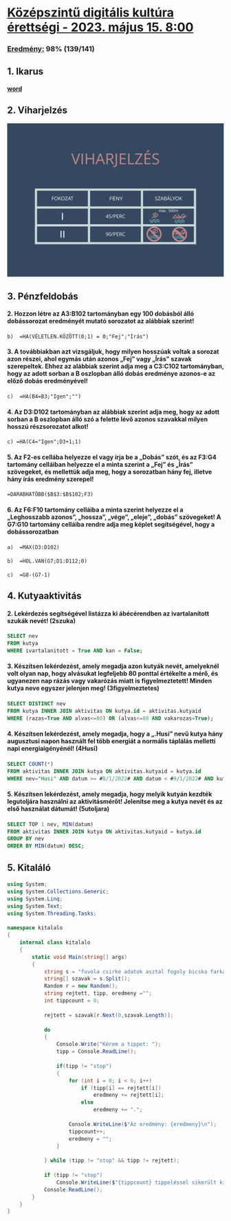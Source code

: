 # [Középszintű digitális kultúra érettségi - 2023. május 15. 8:00](feladatsor.pdf)

### [Eredmény:](eredmeny.pdf) 98% (139/141)



## 1. Ikarus
#### [word](ikarus.docx)


## 2. Viharjelzés
![](viharjelzes.svg)


## 3. Pénzfeldobás
#### 2. Hozzon létre az A3:B102 tartományban egy 100 dobásból álló dobássorozat eredményét mutató sorozatot az alábbiak szerint!
```
b)  =HA(VÉLETLEN.KÖZÖTT(0;1) = 0;"Fej";"Írás")
```

#### 3. A továbbiakban azt vizsgáljuk, hogy milyen hosszúak voltak a sorozat azon részei, ahol egymás után azonos „Fej” vagy „Írás” szavak szerepeltek. Ehhez az alábbiak szerint adja meg a C3:C102 tartományban, hogy az adott sorban a B oszlopban álló dobás eredménye azonos-e az előző dobás eredményével! 
```
c)  =HA(B4=B3;"Igen";"")
```

#### 4. Az D3:D102 tartományban az alábbiak szerint adja meg, hogy az adott sorban a B oszlopban álló szó a felette lévő azonos szavakkal milyen hosszú részsorozatot alkot!
```
c) =HA(C4="Igen";D3+1;1)
```

#### 5. Az F2-es cellába helyezze el vagy írja be a „Dobás” szót, és az F3:G4 tartomány celláiban helyezze el a minta szerint a „Fej” és „Írás” szövegeket, és mellettük adja meg, hogy a sorozatban hány fej, illetve hány írás eredmény szerepel!
```
=DARABHATÖBB($B$3:$B$102;F3)
```

#### 6. Az  F6:F10  tartomány  celláiba  a  minta  szerint  helyezze  el  a  „Leghosszabb  azonos”, „hossza”, „vége”, „eleje”, „dobás” szövegeket! A G7:G10 tartomány celláiba rendre adja meg képlet segítségével, hogy a dobássorozatban
```
a)  =MAX(D3:D102)

b)  =HOL.VAN(G7;D1:D112;0)

c)  =G8-(G7-1)
```


## 4. Kutyaaktivitás
#### 2. Lekérdezés segítségével listázza ki ábécérendben az ivartalanított szukák nevét! (2szuka)
```sql
SELECT nev
FROM kutya
WHERE ivartalanitott = True AND kan = False;
```
#### 3. Készítsen lekérdezést, amely megadja azon kutyák nevét, amelyeknél volt olyan nap, hogy alvásukat legfeljebb 80 ponttal értékelte a mérő, és ugyanezen nap rázás vagy vakarózás miatt is figyelmeztetett! Minden kutya neve egyszer jelenjen meg! (3figyelmeztetes)
```sql
SELECT DISTINCT nev
FROM kutya INNER JOIN aktivitas ON kutya.id = aktivitas.kutyaid
WHERE (razas=True AND alvas<=80) OR (alvas<=80 AND vakarozas=True);
```
#### 4. Készítsen lekérdezést, amely megadja, hogy a „.Husi” nevű kutya hány augusztusi napon használt fel több energiát a normális táplálás melletti napi energiaigényénél! (4Husi)
```sql
SELECT COUNT(*)
FROM aktivitas INNER JOIN kutya ON aktivitas.kutyaid = kutya.id
WHERE nev="Husi" AND datum >= #8/1/2022# AND datum < #9/1/2022# AND kutya.kaloria < aktivitas.kaloria;
```
#### 5. Készítsen lekérdezést, amely megadja, hogy melyik kutyán kezdték legutoljára használni az aktivitásmérőt! Jelenítse meg a kutya nevét és az első használat dátumát! (5utoljara)
```sql
SELECT TOP 1 nev, MIN(datum)
FROM aktivitas INNER JOIN kutya ON aktivitas.kutyaid = kutya.id
GROUP BY nev
ORDER BY MIN(datum) DESC;
```


## 5. Kitaláló
```cs
using System;
using System.Collections.Generic;
using System.Linq;
using System.Text;
using System.Threading.Tasks;

namespace kitalalo
{
    internal class kitalalo
    {
        static void Main(string[] args)
        {
            string s = "fuvola csirke adatok asztal fogoly bicska farkas almafa babona gerinc dervis bagoly ecetes angyal boglya";
            string[] szavak = s.Split();
            Random r = new Random();
            string rejtett, tipp, eredmeny ="";
            int tippcount = 0;

            rejtett = szavak[r.Next(0,szavak.Length)];

            do
            {
                Console.Write("Kérem a tippet: ");
                tipp = Console.ReadLine();

                if(tipp != "stop")
                {
                    for (int i = 0; i < 6; i++)
                        if (tipp[i] == rejtett[i])
                            eredmeny += rejtett[i];
                        else
                            eredmeny += ".";

                    Console.WriteLine($"Az eredmény: {eredmeny}\n");
                    tippcount++;
                    eredmeny = "";
                }

            } while (tipp != "stop" && tipp != rejtett);
            
            if (tipp != "stop")
                Console.WriteLine($"{tippcount} tippeléssel sikerült kitalálni.");
            Console.ReadLine();
        }
    }
}
```